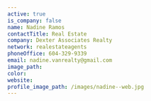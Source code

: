 ```yaml
---
active: true
is_company: false
name: Nadine Ramos
contactTitle: Real Estate
company: Dexter Associates Realty
network: realestateagents
phoneOffice: 604-329-9339
email: nadine.vanrealty@gmail.com
image_path:
color:
website:
profile_image_path: /images/nadine--web.jpg
---
```



